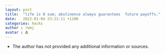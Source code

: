 ```yaml
---
layout: post
title:  "life is 0 sum; abstinence always guarantees  future payoffs."
date:   2022-01-04 23:21:11 +1100
categories: hacks
author : rwmj
avatar : 𝝙
---
```


- The author has not provided any additional information or sources. 